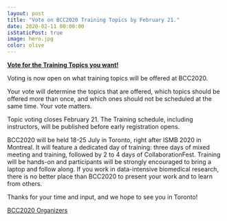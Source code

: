 ```yaml
---
layout: post
title: "Vote on BCC2020 Training Topics by February 21."
date: 2020-02-11 00:00:00
isStaticPost: true
image: hero.jpg
color: olive
---
```


**[Vote for the Training Topics you want!](/training/)**

Voting is now open on what training topics will be offered at BCC2020.

Your vote will determine the topics that are offered, which topics should be offered more than once, and which ones should not be scheduled at the same time. Your vote matters.

Topic voting closes February 21. The Training schedule, including instructors, will be published before early registration opens.

BCC2020 will be held 18-25 July in Toronto, right after ISMB 2020 in Montreal. It will feature a dedicated day of training: three days of mixed meeting and training, followed by 2 to 4 days of CollaborationFest.  Training will be hands-on and participants will be strongly encouraged to bring a laptop and follow along. If you work in data-intensive biomedical research, there is no better place than BCC2020 to present your work and to learn from others.

Thanks for your time and input, and we hope to see you in Toronto!

[BCC2020 Organizers](https://bcc2020.github.io/about/#team)
